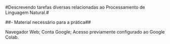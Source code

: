 #Descrevendo tarefas diversas relacionadas ao Processamento
de Linguagem Natural.#

##- Material necessário para a prática##

Navegador Web;
Conta Google;
Acesso previamente configurado ao Google Colab.
